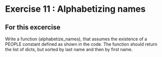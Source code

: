 # Exercise 11 : Alphabetizing names

## For this excercise
Write  a function (alphabetize_names), that assumes the existence of a PEOPLE constant defined as shown in the code.
The function should return the list of dicts, but sorted by last name and then by first name.

